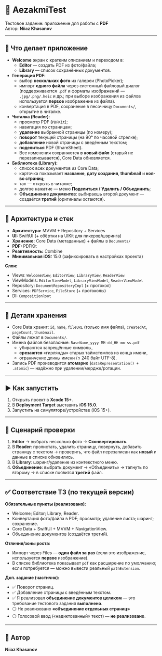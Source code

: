 # 📄 AezakmiTest

Тестовое задание: приложение для работы с **PDF**  
Автор: **Niiaz Khasanov**

---

## 🧭 Что делает приложение 

- **Welcome** экран с кратким описанием и переходом в:
  - **Editor** — создать PDF из фото/файла;
  - **Library** — список сохранённых документов.
- **Генерация PDF**:
  - выбор **нескольких фото** из галереи (PhotoPicker);
  - импорт **одного файла** через системный файловый диалог (поддерживаются `.pdf` и форматы изображений — `.jpg/.png/.heic` и др.; при выборе изображения из файлов используется **первое** изображение из файла).
  - конвертация в PDF, сохранение в песочницу `Documents/`, открытие в читалке.
- **Читалка (Reader)**:
  - просмотр PDF (`PDFKit`);
  - навигация по страницам;
  - **удаление** выбранной страницы (по номеру);
  - **поворот** текущей страницы (на 90° по часовой стрелке);
  - **добавление** новой страницы с введённым текстом;
  - **поделиться** PDF (ShareSheet).
  - Все изменения сохраняются **в новый файл** (старый не перезаписывается), Core Data обновляется.
- **Библиотека (Library)**:
  - список всех документов из Core Data;
  - карточка показывает **название**, **дату создания**, **thumbnail** и **кол-во страниц**;
  - тап — открыть в читалке;
  - долгое нажатие — меню **Поделиться / Удалить / Объединить**;
  - **Объединение документов**: выбираешь второй документ — создаётся **третий** (оригиналы остаются).

---

## 🧩 Архитектура и стек

- **Архитектура:** MVVM + Repository + Services  
- **UI:** SwiftUI (+ обёртки на UIKit для пикеров/шэринга)  
- **Хранение:** Core Data (метаданные) + файлы в `Documents/`  
- **PDF:** PDFKit  
- **Реактивность:** Combine  
- **Минимальная iOS:** 15.0 (зафиксировать в настройках проекта)

**Слои:**
- Views: `WelcomeView`, `EditorView`, `LibraryView`, `ReaderView`
- ViewModels: `EditorViewModel`, `LibraryViewModel`, `ReaderViewModel`
- Repository: `DocumentRepositoryImpl` (+ протокол)
- Services: `PDFService`, `FileStore` (+ протоколы)
- DI: `CompositionRoot`

---

## 💾 Детали хранения

- Core Data хранит: `id`, `name`, `fileURL` (только имя файла), `createdAt`, `pageCount`, `thumbnail`.
- Файлы лежат в `Documents/`.  
- Имена файлов безопасные: `BaseName_yyyy-MM-dd_HH-mm-ss.pdf`  
  - убираются запрещённые символы,  
  - **срезаются** «гирлянды» старых таймстемпов из конца имени,  
  - ограничение длины имени (≤ 240 байт UTF-8).  
- Запись PDF производится **атомарно** (`dataRepresentation() + .atomic`) — надёжно при удалении/мердже/ротации.

---

## ▶️ Как запустить

1. Открыть проект в **Xcode 15+**.  
2. В **Deployment Target** выставить **iOS 15.0**.  
3. Запустить на симуляторе/устройстве (iOS 15+).

---

## 🧪 Сценарий проверки

1. **Editor** → выбрать несколько фото → **Сконвертировать**.  
2. В **Reader**: пролистать, удалить страницу, повернуть, добавить страницу с текстом → проверить, что файл перезаписан как **новый** и данные в списке обновились.  
3. В **Library**: шэринг/удаление из контекстного меню.  
4. **Объединение**: выбрать документ → «Объединить» → тапнуть по второму → в списке появится **третий** файл.

---

## ✅ Соответствие ТЗ (по текущей версии)

**Обязательные пункты (реализовано):**
- Welcome; Editor; Library; Reader.
- Конвертация фото/файла в PDF; просмотр; удаление листа; шаринг; сохранение.
- Core Data + SwiftUI + MVVM + NavigationView.
- Объединение документов (создаётся третий).

**Отличия/зоны роста:**
- Импорт через Files — **один файл за раз** (если это изображение, используется **первое** изображение).
- В списке библиотека показывает `pdf` как расширение по умолчанию; если потребуется — можно вывести реальный `pathExtension`.

**Доп. задание (частично):**
- ✅ Поворот страниц.
- ✅ Добавление страницы с введённым текстом.
- ✅ Я реализовал **объединение документов целиком** — это требование тестового задания **выполнено**.
- ⚪️ Не реализовано **«объединение отдельных страниц»** 
- ⚪️ Голосовой ввод («надиктованный» текст) — **не реализовано**.


---

## 🧾 Автор

**Niiaz Khasanov**  

